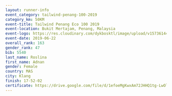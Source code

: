 ```yaml
--- 
layout: runner-info 
event_category: tailwind-penang-100-2019 
category_km: 50KM 
event-title: Tailwind Penang Eco 100 2019 
event-location: Bukit Mertajam, Penang, Malaysia 
event-logo: https://res.cloudinary.com/dykbosktl/image/upload/v1573614442/Logo/Logo_gqlzi3.jpg 
event-date: 2019-06-22 
overall_rank: 163
gender_rank: 47
bib: 5540
last_name: Roslina
first_name: Adnan
gender: Female
country: MAS
city: Klang
finish: 17-52-02
certificate: https://drive.google.com/file/d/1efoeMgKwxAm72JHHQ1tg-LwOlJvlPk6T/view?usp=sharing
--- 
```

